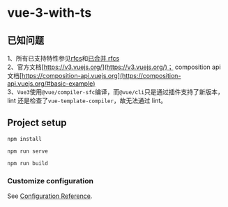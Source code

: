 # vue-3-with-ts

## 已知问题

1、所有已支持特性参见[rfcs](https://github.com/vuejs/rfcs/tree/master/actzive-rfcs)和[已合并 rfcs](https://github.com/vuejs/rfcs/pulls?q=is%3Apr+is%3Amerged+label%3A3.x)<br />
2、官方文档[https://v3.vuejs.org/](https://v3.vuejs.org/)；
composition api 文档[https://composition-api.vuejs.org](https://composition-api.vuejs.org/#basic-example)<br />
3、`Vue3`使用`@vue/compiler-sfc`编译，而`@vue/cli`只是通过插件支持了新版本，lint 还是检查了`vue-template-compiler`，故无法通过 lint。<br />

## Project setup

```
npm install

npm run serve

npm run build
```

### Customize configuration

See [Configuration Reference](https://cli.vuejs.org/config/).
